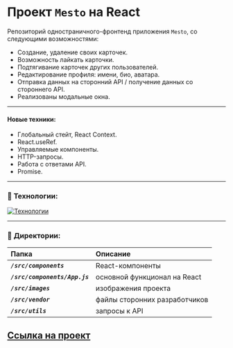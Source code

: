 # Проект `Mesto` на React
Репозиторий одностраничного-фронтенд приложения `Mesto`, со следующими возможностями:
- Создание, удаление своих карточек.
- Возможность лайкать карточки.
- Подтягивание карточек других пользователей.
- Редактирование профиля: имени, био, аватара.
- Отправка данных на сторонний API / получение данных со стороннего API.
- Реализованы модальные окна.

___

#### __Новые техники:__

- Глобальный стейт, React Context.
- React.useRef.
- Управляемые компоненты.
- HTTP-запросы.
- Работа с ответами API.
- Promise.

___

### :wrench: __Технологии:__
[![Технологии](https://skillicons.dev/icons?i=html,css,webpack,react,js,git,figma)](https://skillicons.dev)  

___

### :open_file_folder: __Директории:__
 | Папка | Описание |
 |:------|:---------|
 | ***`/src/components`*** | React-компоненты |
 | ***`/src/components/App.js`*** | основной функционал на React |
 | ***`/src/images`*** | изображения проекта |
 | ***`/src/vendor`*** | файлы сторонних разработчиков |
 | ***`/src/utils`*** | запросы к API |  

 ## [Ссылка на проект](https://kindofshuga.github.io/mesto-react/)
